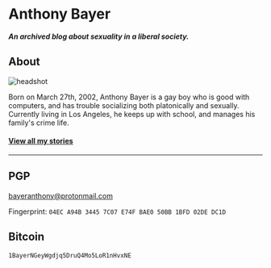 # Anthony Bayer

***An archived blog about sexuality in a liberal society.***

## About

![headshot](/images/face-square.jpg)

Born on March 27th, 2002, Anthony Bayer is a gay boy who is  good with computers, and has trouble socializing both platonically and  sexually. Currently living in Los Angeles, he keeps up with school, and  manages his family's crime life.

#### [View all my stories](blog)

---

## PGP

[bayeranthony@protonmail.com](/pgp/bayeranthony@protonmail.com.txt)

Fingerprint: `04EC A94B 3445 7C07 E74F BAE0 50BB 1BFD 02DE DC1D`

## Bitcoin

`1BayerNGeyWgdjq5DruQ4Mo5LoR1nHvxNE`

